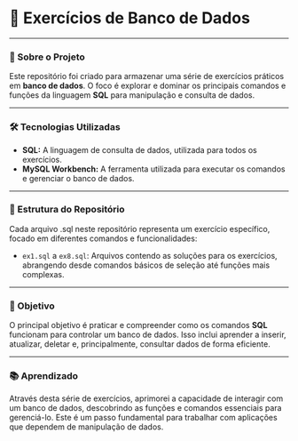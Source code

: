 # 💾 Exercícios de Banco de Dados

---

### 📌 Sobre o Projeto
Este repositório foi criado para armazenar uma série de exercícios práticos em **banco de dados**. O foco é explorar e dominar os principais comandos e funções da linguagem **SQL** para manipulação e consulta de dados.

---

### 🛠 Tecnologias Utilizadas
- **SQL:** A linguagem de consulta de dados, utilizada para todos os exercícios.
- **MySQL Workbench:** A ferramenta utilizada para executar os comandos e gerenciar o banco de dados.

---

### 📁 Estrutura do Repositório
Cada arquivo .sql neste repositório representa um exercício específico, focado em diferentes comandos e funcionalidades:
- `ex1.sql` a `ex8.sql`: Arquivos contendo as soluções para os exercícios, abrangendo desde comandos básicos de seleção até funções mais complexas.

---

### 🎯 Objetivo
O principal objetivo é praticar e compreender como os comandos **SQL** funcionam para controlar um banco de dados. Isso inclui aprender a inserir, atualizar, deletar e, principalmente, consultar dados de forma eficiente.

---

### 📚 Aprendizado
Através desta série de exercícios, aprimorei a capacidade de interagir com um banco de dados, descobrindo as funções e comandos essenciais para gerenciá-lo. Este é um passo fundamental para trabalhar com aplicações que dependem de manipulação de dados.
